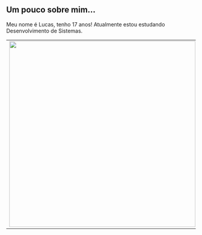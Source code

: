 Um pouco sobre mim...
---
Meu nome é Lucas, tenho 17 anos! Atualmente estou estudando Desenvolvimento de Sistemas.

<center>
<table>
    <tr>
        <td><img width="495px" align="left" src="https://github-readme-stats.vercel.app/api?username=LucasSleal&theme=buefy"/></td>
    </tr>   
</table>
</center>  
